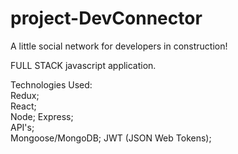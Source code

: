 # project-DevConnector
A little social network for developers in construction!

FULL STACK javascript application.

Technologies Used:  
Redux;  
React;  
Node; 
Express;  
API's;  
Mongoose/MongoDB; 
JWT (JSON Web Tokens);
